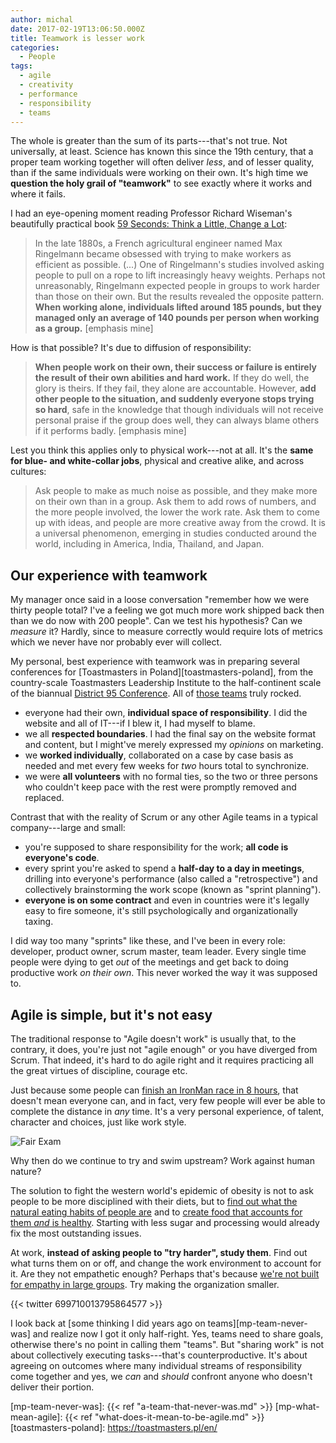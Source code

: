 ```yaml
---
author: michal
date: 2017-02-19T13:06:50.000Z
title: Teamwork is lesser work
categories:
  - People
tags:
  - agile
  - creativity
  - performance
  - responsibility
  - teams
---
```


The whole is greater than the sum of its parts---that's not true. Not universally, at least. Science has known this since the 19th century, that a proper team working together will often deliver _less_, and of lesser quality, than if the same individuals were working on their own. It's high time we __question the holy grail of "teamwork"__ to see exactly where it works and where it fails.

<!--more-->

I had an eye-opening moment reading Professor Richard Wiseman's beautifully practical book [59 Seconds: Think a Little, Change a Lot][amazon-59-seconds]:

> In the late 1880s, a French agricultural engineer named Max Ringelmann became obsessed with trying to make workers as efficient as possible. (...) One of Ringelmann's studies involved asking people to pull on a rope to lift increasingly heavy weights. Perhaps not unreasonably, Ringelmann expected people in groups to work harder than those on their own. But the results revealed the opposite pattern. __When working alone, individuals lifted around 185 pounds, but they managed only an average of 140 pounds per person when working as a group.__ [emphasis mine]

How is that possible? It's due to diffusion of responsibility:

> __When people work on their own, their success or failure is entirely the result of their own abilities and hard work.__ If they do well, the glory is theirs. If they fail, they alone are accountable. However, __add other people to the situation, and suddenly everyone stops trying so hard__, safe in the knowledge that though individuals will not receive personal praise if the group does well, they can always blame others if it performs badly. [emphasis mine]

Lest you think this applies only to physical work---not at all. It's the __same for blue- and white-collar jobs__, physical and creative alike, and across cultures:

> Ask people to make as much noise as possible, and they make more on their own than in a group. Ask them to add rows of numbers, and the more people involved, the lower the work rate. Ask them to come up with ideas, and people are more creative away from the crowd. It is a universal phenomenon, emerging in studies conducted around the world, including in America, India, Thailand, and Japan.

## Our experience with teamwork

My manager once said in a loose conversation "remember how we were thirty people total? I've a feeling we got much more work shipped back then than we do now with 200 people". Can we test his hypothesis? Can we _measure_ it? Hardly, since to measure correctly would require lots of metrics which we never have nor probably ever will collect.

My personal, best experience with teamwork was in preparing several conferences for [Toastmasters in Poland][toastmasters-poland], from the country-scale Toastmasters Leadership Institute to the half-continent scale of the biannual [District 95 Conference][fall2016-d95conf]. All of [those teams][fall2016-d95conf-team] truly rocked.

* everyone had their own, __individual space of responsibility__. I did the website and all of IT---if I blew it, I had myself to blame.
* we all __respected boundaries__. I had the final say on the website format and content, but I might've merely expressed my _opinions_ on marketing.
* we __worked individually__, collaborated on a case by case basis as needed and met every few weeks for _two_ hours total to synchronize.
* we were __all volunteers__ with no formal ties, so the two or three persons who couldn't keep pace with the rest were promptly removed and replaced.

Contrast that with the reality of Scrum or any other Agile teams in a typical company---large and small:

* you're supposed to share responsibility for the work; __all code is everyone's code__.
* every sprint you're asked to spend a __half-day to a day in meetings__, drilling into everyone's performance (also called a "retrospective") and collectively brainstorming the work scope (known as "sprint planning").
* __everyone is on some contract__ and even in countries were it's legally easy to fire someone, it's still psychologically and organizationally taxing.

I did way too many "sprints" like these, and I've been in every role: developer, product owner, scrum master, team leader. Every single time people were dying to get _out_ of the meetings and get back to doing productive work _on their own_. This never worked the way it was supposed to.

## Agile is simple, but it's not easy

The traditional response to "Agile doesn't work" is usually that, to the contrary, it does, you're just not "agile enough" or you have diverged from Scrum. That indeed, it's hard to do agile right and it requires practicing all the great virtues of discipline, courage etc.

Just because some people can [finish an IronMan race in 8 hours][ironman-jan-frodeno], that doesn't mean everyone can, and in fact, very few people will ever be able to complete the distance in _any_ time. It's a very personal experience, of talent, character and choices, just like work style.

![Fair Exam](/img/teamwork-is-lesser-work/fair-exam-climb-tree.jpg)

Why then do we continue to try and swim upstream? Work against human nature?

The solution to fight the western world's epidemic of obesity is not to ask people to be more disciplined with their diets, but to [find out what the natural eating habits of people are][amazon-mindless-eating] and to [create food that accounts for them _and_ is healthy][amazon-end-of-overating]. Starting with less sugar and processing would already fix the most outstanding issues.

At work, __instead of asking people to "try harder", study them__. Find out what turns them on or off, and change the work environment to account for it. Are they not empathetic enough? Perhaps that's because [we're not built for empathy in large groups][dunbars-number]. Try making the organization smaller.

{{< twitter 699710013795864577 >}}

I look back at [some thinking I did years ago on teams][mp-team-never-was] and realize now I got it only half-right. Yes, teams need to share goals, otherwise there's no point in calling them "teams". But "sharing work" is not about collectively executing tasks---that's counterproductive. It's about agreeing on outcomes where many individual streams of responsibility come together and yes, we _can_ and _should_ confront anyone who doesn't deliver their portion.

[amazon-59-seconds]: https://www.amazon.com/59-Seconds-Think-Little-Change-ebook/dp/B002W8QXHW/
[amazon-end-of-overating]: https://www.amazon.com/End-Overeating-Insatiable-American-Appetite-ebook/dp/B0025VKJNA/
[amazon-mindless-eating]: https://www.amazon.com/Mindless-Eating-More-Than-Think-ebook/dp/B000MAHC0E/
[dunbars-number]: http://www.newyorker.com/science/maria-konnikova/social-media-affect-math-dunbar-number-friendships
[fall2016-d95conf-team]: http://fall2016.d95conf.org/contact
[fall2016-d95conf]: http://fall2016.d95conf.org/
[ironman-jan-frodeno]: http://www.triathlete.com/2016/10/ironman/2016-kona-winners-gallery-jan-frodeno_294887
[mp-team-never-was]: {{< ref "a-team-that-never-was.md" >}}
[mp-what-mean-agile]: {{< ref "what-does-it-mean-to-be-agile.md" >}}
[toastmasters-poland]: https://toastmasters.pl/en/

